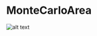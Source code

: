 # MonteCarloArea
![alt text](https://github.com/darknight009/MonteCarloArea/blob/master/results/100000_iterations.gif)
